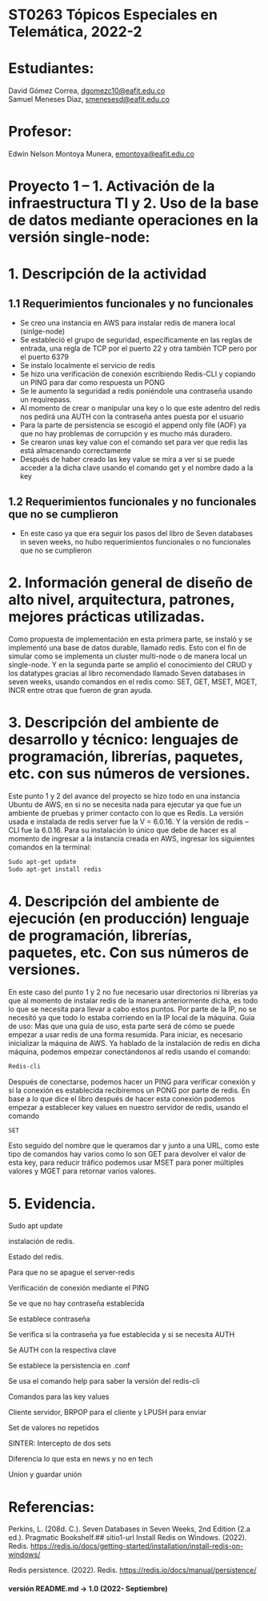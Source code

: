 
# ST0263 Tópicos Especiales en Telemática, 2022-2
#
# Estudiantes:
David Gómez Correa, dgomezc10@eafit.edu.co  
Samuel Meneses Diaz, smenesesd@eafit.edu.co
#
# Profesor:
Edwin Nelson Montoya Munera, emontoya@eafit.edu.co
#
 # Proyecto 1 – 1. Activación de la infraestructura TI y 2. Uso de la base de datos mediante operaciones en la versión single-node:
   
# 1. Descripción de la actividad 

## 1.1 Requerimientos funcionales y no funcionales 
-	Se creo una instancia en AWS para instalar redis de manera local (sinlge-node)
-	Se estableció el grupo de seguridad, específicamente en las reglas de entrada, una regla de TCP por el puerto 22 y otra también TCP pero por el puerto 6379 
-	Se instalo localmente el servicio de redis 
-	Se hizo una verificación de conexión escribiendo Redis-CLI y copiando un PING para dar como respuesta un PONG
-	Se le aumento la seguridad a redis poniéndole una contraseña usando un requirepass.
-	Al momento de crear o manipular una key o lo que este adentro del redis nos pedirá una AUTH con la contraseña antes puesta por el usuario 
-	Para la parte de persistencia se escogió el append only file (AOF) ya que no hay problemas de corrupción y es mucho más duradero. 
-	Se crearon unas key value con el comando set para ver que redis las está almacenando correctamente
-	Después de haber creado las key value se mira a ver si se puede acceder a la dicha clave usando el comando get y el nombre dado a la key

## 1.2 Requerimientos funcionales y no funcionales que no se cumplieron
-	En este caso ya que era seguir los pasos del libro de Seven databases in seven weeks, no hubo requerimientos funcionales o no funcionales que no se cumplieron

# 2. Información general de diseño de alto nivel, arquitectura, patrones, mejores prácticas utilizadas.
Como propuesta de implementación en esta primera parte, se instaló y se implementó una base de datos durable, llamado redis. Esto con el fin de simular como se implementa un cluster multi-node o de manera local un single-node. Y en la segunda parte se amplió el conocimiento del CRUD y los datatypes gracias al libro recomendado llamado Seven databases in seven weeks, usando comandos en el redis como: SET, GET, MSET, MGET, INCR entre otras que fueron de gran ayuda. 

# 3. Descripción del ambiente de desarrollo y técnico: lenguajes de programación, librerías, paquetes, etc. con sus números de versiones.
Este punto 1 y 2 del avance del proyecto se hizo todo en una instancia Ubuntu de AWS, en si no se necesita nada para ejecutar ya que fue un ambiente de pruebas y primer contacto con lo que es Redis. La versión usada e instalada de redis server fue la V = 6.0.16. Y la versión de redis – CLI fue la 6.0.16. Para su instalación lo único que debe de hacer es al momento de ingresar a la instancia creada en AWS, ingresar los siguientes comandos en la terminal:
```bash
Sudo apt-get update
Sudo apt-get install redis
```

# 4. Descripción del ambiente de ejecución (en producción) lenguaje de programación, librerías, paquetes, etc. Con sus números de versiones.
En este caso del punto 1 y 2 no fue necesario usar directorios ni librerías ya que al momento de instalar redis de la manera anteriormente dicha, es todo lo que se necesita para llevar a cabo estos puntos. Por parte de la IP, no se necesitó ya que todo lo estaba corriendo en la IP local de la máquina. 
Guia de uso: 
Mas que una guía de uso, esta parte será de cómo se puede empezar a usar redis de una forma resumida.
Para iniciar, es necesario inicializar la máquina de AWS. Ya hablado de la instalación de redis en dicha máquina, podemos empezar conectándonos al redis usando el comando:
```bash
Redis-cli
```
Después de conectarse, podemos hacer un PING para verificar conexión y si la conexión es establecida recibiremos un PONG por parte de redis. En base a lo que dice el libro después de hacer esta conexión podemos empezar a establecer key values en nuestro servidor de redis, usando el comando 
```bash
SET
```
Esto seguido del nombre que le queramos dar y junto a una URL, como este tipo de comandos hay varios como lo son GET para devolver el valor de esta key, para reducir tráfico podemos usar MSET para poner múltiples valores y MGET para retornar varios valores. 

# 5. Evidencia.
 
Sudo apt update
 
instalación de redis.
 
Estado del redis.
 
Para que no se apague el server-redis
 
Verificación de conexión mediante el PING
 
Se ve que no hay contraseña establecida
 
Se establece contraseña
 
Se verifica si la contraseña ya fue establecida y si se necesita AUTH
 
Se AUTH con la respectiva clave
 
Se establece la persistencia en .conf
 
Se usa el comando help para saber la versión del redis-cli
 
 
 
 
 
 
 
 
  
Comandos para las key values
 
Cliente servidor, BRPOP para el cliente y LPUSH para enviar
 
Set de valores no repetidos
 
SINTER: Intercepto de dos sets
 
Diferencia lo que esta en news y no en tech
 
Union y guardar unión 
 
 
 
 

# Referencias:
Perkins, L. (208d. C.). Seven Databases in Seven Weeks, 2nd Edition (2.a ed.). Pragmatic Bookshelf.## sitio1-url 
Install Redis on Windows. (2022). Redis. https://redis.io/docs/getting-started/installation/install-redis-on-windows/

Redis persistence. (2022). Redis. https://redis.io/docs/manual/persistence/

#### versión README.md -> 1.0 (2022- Septiembre)